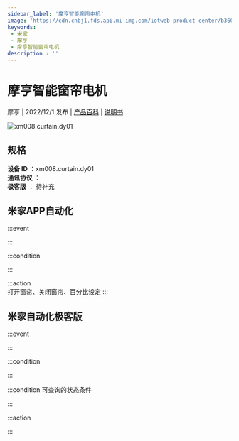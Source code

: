 ```yaml
---
sidebar_label: '摩亨智能窗帘电机'
image: 'https://cdn.cnbj1.fds.api.mi-img.com/iotweb-product-center/b3600b700fb4bc31e349d01a15a380b2_1665299368701.png?GalaxyAccessKeyId=AKVGLQWBOVIRQ3XLEW&Expires=9223372036854775807&Signature=CkZi2ZG8XO9sbJ/auzR0oY0HTQc='
keywords: 
 - 米家
 - 摩亨
 - 摩亨智能窗帘电机
description : ''
---
```

# 摩亨智能窗帘电机

摩亨 | 2022/12/1 发布 | [产品百科](https://home.mi.com/webapp/content/baike/product/index.html?model=xm008.curtain.dy01/) | [说明书](https://home.mi.com/views/introduction.html?model=xm008.curtain.dy01&region=cn)

![xm008.curtain.dy01](https://cdn.cnbj1.fds.api.mi-img.com/iotweb-product-center/b3600b700fb4bc31e349d01a15a380b2_1665299368701.png?GalaxyAccessKeyId=AKVGLQWBOVIRQ3XLEW&Expires=9223372036854775807&Signature=CkZi2ZG8XO9sbJ/auzR0oY0HTQc=)

## 规格  
> 
**设备 ID** ：xm008.curtain.dy01  
**通讯协议** ：  
**极客版**  ： 待补充 


## 米家APP自动化  

:::event  

:::

:::condition  

:::

:::action   
打开窗帘、关闭窗帘、百分比设定
:::

## 米家自动化极客版  

:::event  

:::

:::condition  

:::

:::condition 可查询的状态条件  

:::

:::action  

:::

        
